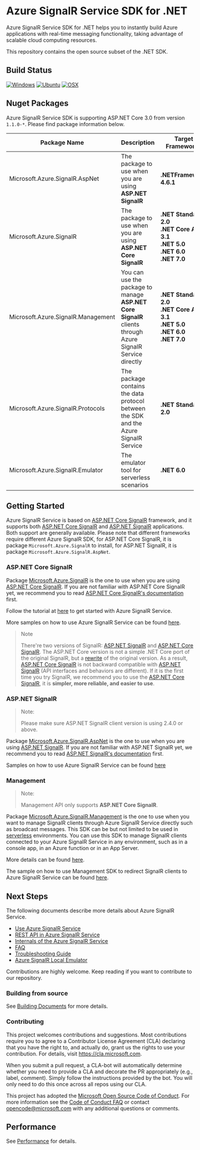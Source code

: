 # Azure SignalR Service SDK for .NET

Azure SignalR Service SDK for .NET helps you to instantly build Azure applications with real-time messaging functionality, taking advantage of scalable cloud computing resources.

This repository contains the open source subset of the .NET SDK.

## Build Status

[![Windows](https://img.shields.io/github/actions/workflow/status/Azure/azure-signalr/windows.yml?branch=dev&label=Windows)](https://github.com/Azure/azure-signalr/actions?query=workflow%3AGated-Windowns)
[![Ubuntu](https://img.shields.io/github/actions/workflow/status/Azure/azure-signalr/ubuntu.yml?branch=dev&label=Ubuntu)](https://github.com/Azure/azure-signalr/actions?query=workflow%3AGated-Ubuntu)
[![OSX](https://img.shields.io/github/actions/workflow/status/Azure/azure-signalr/osx.yml?branch=dev&label=OSX)](https://github.com/Azure/azure-signalr/actions?query=workflow%3AGated-OSX)

## Nuget Packages

Azure SignalR Service SDK is supporting ASP.NET Core 3.0 from version `1.1.0-*`. Please find package information below.

<div class="packageTable">
  
Package Name | Description | Target Frameworks | <img width=500/> Packages <img width=500/>
---|---|---|---
Microsoft.Azure.SignalR.AspNet | The package to use when you are using **ASP.NET SignalR** | **.NETFramework 4.6.1** | [![NuGet](https://img.shields.io/nuget/v/Microsoft.Azure.SignalR.AspNet.svg?label=NuGet)](https://www.nuget.org/packages/Microsoft.Azure.SignalR.AspNet) <br/> [![MyGet](https://img.shields.io/myget/azure-signalr-dev/vpre/Microsoft.Azure.SignalR.AspNet.svg?label=MyGet)](https://www.myget.org/feed/azure-signalr-dev/package/nuget/Microsoft.Azure.SignalR.AspNet)
Microsoft.Azure.SignalR | The package to use when you are using **ASP.NET Core SignalR** | **.NET Standard 2.0**<br/> **.NET Core App 3.1**<br/> **.NET 5.0**<br/> **.NET 6.0**<br/> **.NET 7.0** |  [![Nuget](https://img.shields.io/nuget/v/Microsoft.Azure.SignalR.svg?label=NuGet)](https://www.nuget.org/packages/Microsoft.Azure.SignalR/) <br/> [![MyGet](https://img.shields.io/myget/azure-signalr-dev/vpre/Microsoft.Azure.SignalR.svg?label=MyGet)](https://www.myget.org/feed/azure-signalr-dev/package/nuget/Microsoft.Azure.SignalR)
Microsoft.Azure.SignalR.Management | You can use the package to manage **ASP.NET Core SignalR** clients through Azure SignalR Service directly | **.NET Standard 2.0**<br/> **.NET Core App 3.1**<br/> **.NET 5.0**<br/> **.NET 6.0**<br/> **.NET 7.0**  | [![NuGet](https://img.shields.io/nuget/v/Microsoft.Azure.SignalR.Management.svg?label=NuGet)](https://www.nuget.org/packages/Microsoft.Azure.SignalR.Management) <br/>  [![MyGet](https://img.shields.io/myget/azure-signalr-dev/vpre/Microsoft.Azure.SignalR.Management.svg?label=MyGet)](https://www.myget.org/feed/azure-signalr-dev/package/nuget/Microsoft.Azure.SignalR.Management)
| Microsoft.Azure.SignalR.Protocols | The package contains the data protocol between the SDK and the Azure SignalR Service | **.NET Standard 2.0** | [![NuGet](https://img.shields.io/nuget/v/Microsoft.Azure.SignalR.Protocols.svg?label=NuGet)](https://www.nuget.org/packages/Microsoft.Azure.SignalR.Protocols) <br/>  [![MyGet](https://img.shields.io/myget/azure-signalr-dev/vpre/Microsoft.Azure.SignalR.Protocols.svg?label=MyGet)](https://www.myget.org/feed/azure-signalr-dev/package/nuget/Microsoft.Azure.SignalR.Protocols)
| Microsoft.Azure.SignalR.Emulator | The emulator tool for serverless scenarios | **.NET 6.0** | [![NuGet](https://img.shields.io/nuget/v/Microsoft.Azure.SignalR.Emulator.svg?label=NuGet)](https://www.nuget.org/packages/Microsoft.Azure.SignalR.Emulator) <br/>  [![MyGet](https://img.shields.io/myget/azure-signalr-dev/vpre/Microsoft.Azure.SignalR.Emulator.svg?label=MyGet)](https://www.myget.org/feed/azure-signalr-dev/package/nuget/Microsoft.Azure.SignalR.Emulator)
</div>

## Getting Started

Azure SignalR Service is based on [ASP.NET Core SignalR](https://github.com/aspnet/AspNetCore/tree/master/src/SignalR) framework, and it supports both [ASP.NET Core SignalR](https://github.com/aspnet/AspNetCore/tree/master/src/SignalR) and [ASP.NET SignalR](https://github.com/SignalR/SignalR) applications. Both support are generally available. Please note that different frameworks require different Azure SignalR SDK, for ASP.NET Core SignalR, it is package `Microsoft.Azure.SignalR` to install, for ASP.NET SignalR, it is package `Microsoft.Azure.SignalR.AspNet`.

### ASP.NET Core SignalR

Package [Microsoft.Azure.SignalR](https://www.nuget.org/packages/Microsoft.Azure.SignalR) is the one to use when you are using [ASP.NET Core SignalR](https://github.com/aspnet/SignalR). If you are not familiar with ASP.NET Core SignalR yet, we recommend you to read [ASP.NET Core SignalR's documentation](https://docs.microsoft.com/aspnet/core/signalr/) first.

Follow the tutorial at [here](https://aka.ms/signalr_service_doc) to get started with Azure SignalR Service.

More samples on how to use Azure SignalR Service can be found [here](https://github.com/aspnet/AzureSignalR-samples/).

> Note
> 
> There're two versions of SignalR: [ASP.NET SignalR](https://github.com/SignalR/SignalR) and [ASP.NET Core SignalR](https://github.com/aspnet/SignalR). The ASP.NET Core version is not a simple .NET Core port of the original SignalR, but a [rewrite](https://blogs.msdn.microsoft.com/webdev/2017/09/14/announcing-signalr-for-asp-net-core-2-0/) of the original version. As a result, [ASP.NET Core SignalR](https://github.com/aspnet/SignalR) is not backward compatible with [ASP.NET SignalR](https://github.com/SignalR/SignalR) (API interfaces and behaviors are different). If it is the first time you try SignalR, we recommend you to use the [ASP.NET Core SignalR](https://github.com/aspnet/SignalR), it is **simpler, more reliable, and easier to use**.

### ASP.NET SignalR

> Note:
>
> Please make sure ASP.NET SignalR client version is using 2.4.0 or above.

Package [Microsoft.Azure.SignalR.AspNet](https://www.nuget.org/packages/Microsoft.Azure.SignalR.AspNet) is the one to use when you are using [ASP.NET SignalR](https://github.com/SignalR/SignalR). If you are not familiar with ASP.NET SignalR yet, we recommend you to read [ASP.NET SignalR's documentation](https://docs.microsoft.com/en-us/aspnet/signalr/) first.

Samples on how to use Azure SignalR Service can be found [here](https://github.com/aspnet/AzureSignalR-samples/tree/master/aspnet-samples/ChatRoom)

### Management

> Note: 
> 
> Management API only supports **ASP.NET Core SignalR**.

Package [Microsoft.Azure.SignalR.Management](https://www.nuget.org/packages/Microsoft.Azure.SignalR.Management) is the one to use when you want to manage SignalR clients through Azure SignalR Service directly such as broadcast messages. This SDK can be but not limited to be used in [serverless](https://azure.microsoft.com/solutions/serverless/) environments. You can use this SDK to manage SignalR clients connected to your Azure SignalR Service in any environment, such as in a console app, in an Azure function or in an App Server.

More details can be found [here](https://learn.microsoft.com/azure/azure-signalr/signalr-howto-use-management-sdk).

The sample on how to use Management SDK to redirect SignalR clients to Azure SignalR Service can be found [here](https://github.com/aspnet/AzureSignalR-samples/tree/master/samples/Management).

## Next Steps

The following documents describe more details about Azure SignalR Service.

- [Use Azure SignalR Service](https://docs.microsoft.com/azure/azure-signalr/signalr-howto-use)
- [REST API in Azure SignalR Service](https://docs.microsoft.com/azure/azure-signalr/signalr-reference-data-plane-rest-api)
- [Internals of the Azure SignalR Service](https://docs.microsoft.com/azure/azure-signalr/signalr-concept-internals)
- [FAQ](https://docs.microsoft.com/azure/azure-signalr/signalr-resource-faq)
- [Troubleshooting Guide](https://docs.microsoft.com/azure/azure-signalr/signalr-howto-troubleshoot-guide)
- [Azure SignalR Local Emulator](https://learn.microsoft.com/azure/azure-signalr/signalr-howto-emulator)

Contributions are highly welcome. Keep reading if you want to contribute to our repository.

### Building from source

See [Building Documents](./docs/build-source.md) for more details.

### Contributing

This project welcomes contributions and suggestions.  Most contributions require you to agree to a
Contributor License Agreement (CLA) declaring that you have the right to, and actually do, grant us
the rights to use your contribution. For details, visit https://cla.microsoft.com.

When you submit a pull request, a CLA-bot will automatically determine whether you need to provide
a CLA and decorate the PR appropriately (e.g., label, comment). Simply follow the instructions
provided by the bot. You will only need to do this once across all repos using our CLA.

This project has adopted the [Microsoft Open Source Code of Conduct](https://opensource.microsoft.com/codeofconduct/).
For more information see the [Code of Conduct FAQ](https://opensource.microsoft.com/codeofconduct/faq/) or
contact [opencode@microsoft.com](mailto:opencode@microsoft.com) with any additional questions or comments.

## Performance

See [Performance](https://docs.microsoft.com/azure/azure-signalr/signalr-concept-performance) for details.
